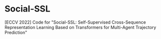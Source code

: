 # Social-SSL
[ECCV 2022] Code for "Social-SSL: Self-Supervised Cross-Sequence Representation Learning Based on Transformers for Multi-Agent Trajectory Prediction"
